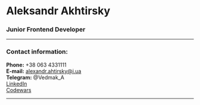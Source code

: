 # Aleksandr Akhtirsky 
### Junior Frontend Developer

---

### Contact information:

**Phone:** +38 063 4331111<br>
**E-mail:** alexandr.ahtirsky@i.ua<br>
**Telegram:** @Vedmak_A<br>
[LinkedIn](https://www.linkedin.com/in/александр-ахтырский-890b77219/)<br>
[Codewars](https://www.codewars.com/users/Vedmachok)

---
